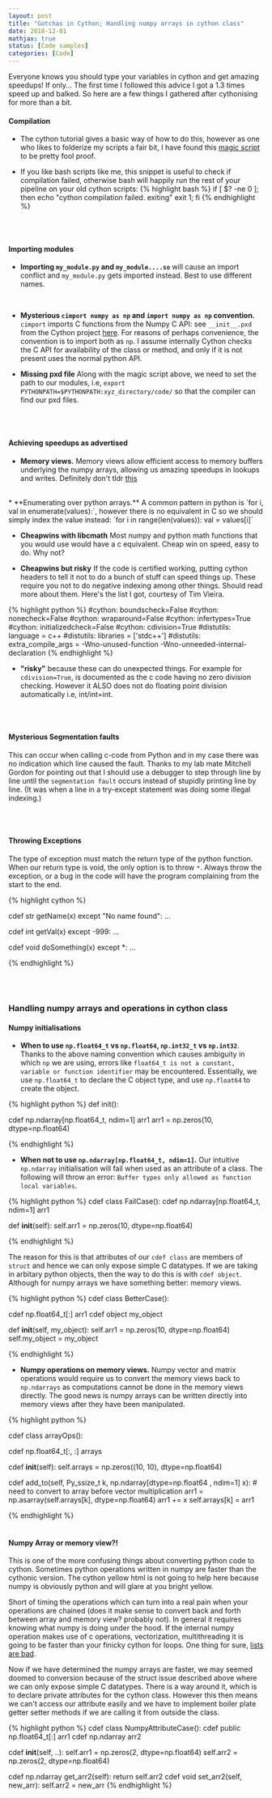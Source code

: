 ```yaml
---
layout: post
title: "Gotchas in Cython; Handling numpy arrays in cython class"
date: 2018-12-01
mathjax: true
status: [Code samples]
categories: [Code]
---
```


Everyone knows you should type your variables in cython and get amazing speedups! If only... The first time I followed this advice I got a 1.3 times speed up and balked. So here are a few things I gathered after
cythonising for more than a bit.

#### **Compilation**
* The cython tutorial gives a basic way of how to do this, however as one who likes to folderize my scripts a fair bit, I have found this [magic script](https://raw.githubusercontent.com/justou/cython_package_demo/master/setup.py) to be pretty fool proof. 

* If you like bash scripts like me, this snippet is useful to check if compilation failed,
  otherwise bash will happily run the rest of your pipeline on your old cython scripts:
{% highlight bash %}
if [ $? -ne 0 ]; 
then
  echo "cython compilation failed. exiting"
  exit 1;
fi
{% endhighlight %}

<br><br>
#### **Importing modules**
* **Importing `my_module.py` and `my_module....so`** will cause an import conflict and `my_module.py` gets imported instead. Best to use different names.
<br>

* **Mysterious `cimport numpy as np` and `import numpy as np` convention.** `cimport` imports C functions from the Numpy C API: see `__init__.pxd` from the Cython project [here](https://github.com/cython/cython/tree/master/Cython/Includes/numpy). For reasons of perhaps convenience, the convention is to import both as `np`. I assume internally Cython checks the C API for availability of the class or method, and only if it is not present uses the normal python API. 

* **Missing pxd file** Along with the magic script above, we need to set the path to our
  modules, i.e, `export PYTHONPATH=$PYTHONPATH:xyz_directory/code/` so that the compiler can find our pxd files.

<br><br>
#### **Achieving speedups as advertised**

* **Memory views.** Memory views allow efficient access to memory buffers underlying the numpy arrays, allowing us amazing speedups in lookups and writes. Definitely don't tldr [this](https://cython.readthedocs.io/en/latest/src/userguide/memoryviews.html)

<br>
* **Enumerating over python arrays.**
A common pattern in python is `for i, val in enumerate(values):`, however there is no equivalent in C so we should simply index the value instead: `for i in range(len(values)): val = values[i]` 

* **Cheapwins with libcmath** Most numpy and python math functions that you would use would
  have a c equivalent. Cheap win on speed, easy to do. Why not? 

* **Cheapwins but risky** If the code is certified working, putting cython headers to tell it
  not to do a bunch of stuff can speed things up. These require you not to do negative indexing
among other things. Should read more about them. Here's the list I got, courtesy of Tim Vieira. 

{% highlight python %}
#cython: boundscheck=False
#cython: nonecheck=False
#cython: wraparound=False
#cython: infertypes=True
#cython: initializedcheck=False
#cython: cdivision=True
#distutils: language = c++
#distutils: libraries = ['stdc++']
#distutils: extra_compile_args = -Wno-unused-function -Wno-unneeded-internal-declaration
{% endhighlight %}

* **"risky"** because these can do unexpected things. For example for `cdivision=True`, is documented as the c code having no zero division checking. However it ALSO does not do floating point division automatically i.e, int/int=int. 


<br><br>
#### **Mysterious Segmentation faults**
This can occur when calling c-code from Python and in my case there was no indication which line caused the fault. Thanks to my lab mate Mitchell Gordon for pointing out that I should use a debugger to step through line by line until the `segmentation fault` occurs instead of stupidly printing line by line. (It was when a line in a try-except statement was doing some illegal indexing.)

<br><br>
#### **Throwing Exceptions**
The type of exception must match the return type of the python function. When our return type is void, the only option is to throw `*`. Always throw the exception, or a bug in the code will have the program complaining from the start to the end.

{% highlight cython %}

cdef str getName(x) except "No name found":
...

cdef int getVal(x) except -999:
...

cdef void doSomething(x) except *:
...

{% endhighlight %}


<br><br>
### Handling numpy arrays and operations in cython class

#### **Numpy initialisations** 

* **When to use `np.float64_t` vs `np.float64`, `np.int32_t` vs `np.int32`**. Thanks to the above naming convention which causes ambiguity in which `np` we are using, errors like `float64_t is not a constant, variable or function identifier` may be encountered. Essentially, we use `np.float64_t` to declare the C object type, and use `np.float64` to create the object.

{% highlight python %}
def init():

  cdef np.ndarray[np.float64_t, ndim=1] arr1
  arr1 = np.zeros(10, dtype=np.float64)

{% endhighlight %}
<br>
* **When not to use `np.ndarray[np.float64_t, ndim=1]`.** Our intuitive `np.ndarray` initialisation will fail when used as an attribute of a class. The following will throw an error: `Buffer types only allowed as function local variables`. 

{% highlight python %}
cdef class FailCase():
  cdef np.ndarray[np.float64_t, ndim=1] arr1

  def __init__(self):
    self.arr1 = np.zeros(10, dtype=np.float64)

{% endhighlight %}

The reason for this is that attributes of our `cdef class` are members of `struct` and hence we can only expose simple C datatypes. If we are taking in arbitary python objects, then the way to do this is with `cdef object`. Although for numpy arrays we have something better: memory views.

{% highlight python %}
cdef class BetterCase():

  cdef np.float64_t[:] arr1
  cdef object my_object

  def __init__(self, my_object):
    self.arr1 = np.zeros(10, dtype=np.float64)
    self.my_object = my_object

{% endhighlight %}
<br>

* **Numpy operations on memory views.** Numpy vector and matrix operations would require us to convert the memory views back to `np.ndarrays` as computations cannot be done in the memory views directly. The good news is numpy arrays can be written directly into memory views after they have been manipulated.

{% highlight python %}

cdef class arrayOps():
  
  cdef np.float64_t[:, :] arrays

  cdef __init__(self):
    self.arrays = np.zeros((10, 10), dtype=np.float64)

  cdef add_to(self, Py_ssize_t k, np.ndarray[dtype=np.float64 , ndim=1] x):
    # need to convert to array before vector multiplication
    arr1 = np.asarray(self.arrays[k], dtype=np.float64)
    arr1 += x
    self.arrays[k] = arr1

{% endhighlight %}
<br><br>

#### **Numpy Array or memory view?!**

This is one of the more confusing things about converting python code to cython. Sometimes
python operations written in numpy are faster than the cythonic version. The cython yellow html
is not going to help here because numpy is obviously python and will glare at you bright yellow. 

Short of timing the operations which can turn into a real pain when your operations are chained (does it make sense to convert back and forth between array and memory view? probably not). In general it requires knowing what numpy is doing under the hood. If the internal numpy operation makes use of c operations, vectorization, multithreading it is going to be faster than your finicky cython for loops. One thing for sure, [lists are bad](https://ipython-books.github.io/45-understanding-the-internals-of-numpy-to-avoid-unnecessary-array-copying/).

Now if we have determined the numpy arrays are faster, we may seemed doomed to conversion because of the struct
issue described above where we can only expose simple C datatypes. There is a way
around it, which is to declare private attributes for the cython class. However this then means
we can't access our attribute easily and we have to implement boiler plate getter setter
methods if we are calling it from outside the class. 

{% highlight python %}
cdef class NumpyAttributeCase():
  cdef public np.float64_t[:] arr1
  cdef np.ndarray arr2
  
  cdef __init__(self, ..):
    self.arr1 = np.zeros(2, dtype=np.float64)
    self.arr2 = np.zeros(2, dtype=np.float64)

  cdef np.ndarray get_arr2(self):
    return self.arr2
  cdef void set_arr2(self, new_arr):
    self.arr2 = new_arr
{% endhighlight %}



